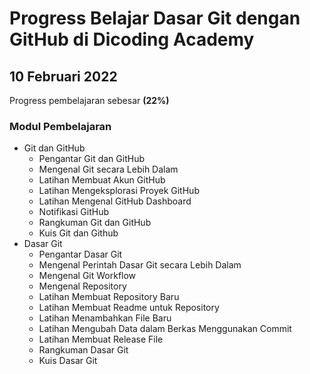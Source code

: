 # Progress Belajar Dasar Git dengan GitHub di Dicoding Academy

## 10 Februari 2022 ##
Progress pembelajaran sebesar **(22%)**
### Modul Pembelajaran ###
* Git dan GitHub
    * Pengantar Git dan GitHub
    * Mengenal Git secara Lebih Dalam
    * Latihan Membuat Akun GitHub
    * Latihan Mengeksplorasi Proyek GitHub
    * Latihan Mengenal GitHub Dashboard
    * Notifikasi GitHub
    * Rangkuman Git dan GitHub
    * Kuis Git dan Github
* Dasar Git
    * Pengantar Dasar Git
    * Mengenal Perintah Dasar Git secara Lebih Dalam
    * Mengenal Git Workflow
    * Mengenal Repository
    * Latihan Membuat Repository Baru
    * Latihan Membuat Readme untuk Repository
    * Latihan Menambahkan File Baru
    * Latihan Mengubah Data dalam Berkas Menggunakan Commit
    * Latihan Membuat Release File
    * Rangkuman Dasar Git
    * Kuis Dasar Git
